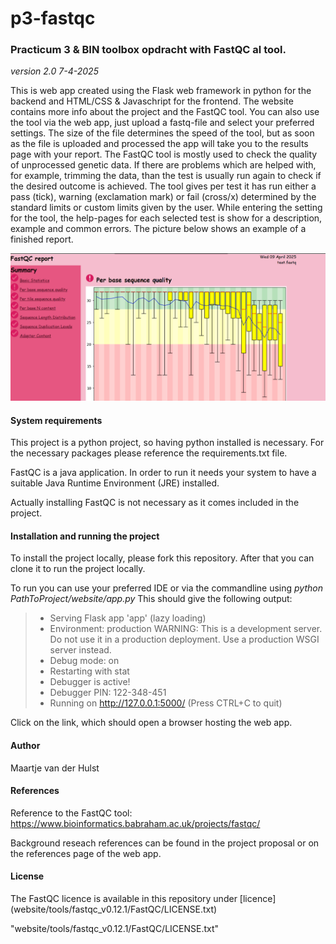 # p3-fastqc
### Practicum 3 &amp; BIN toolbox opdracht with FastQC al tool.

*version 2.0 7-4-2025*


This is web app created using the Flask web framework in python for the backend and HTML/CSS & 
  Javaschript for the frontend. The website contains more info about the project and the 
  FastQC tool. You can also use the tool via the web app, just upload a fastq-file and select your 
  preferred settings. The size of the file determines the speed of the tool, but as soon as the 
  file is uploaded and processed the app will take you to the results page with your report. The 
  FastQC tool is mostly used to check the quality of unprocessed genetic data. If there are 
  problems which are helped with, for example, trimming the data, than the test is usually run 
  again to check if the desired outcome is achieved. The tool gives per test it has run either a 
  pass (tick), warning (exclamation mark) or fail (cross/x) determined by the standard limits or 
  custom limits given by the user. While entering the setting for the tool, the help-pages for 
  each selected test is show for a description, example and common errors. The picture below 
  shows an example of a finished report. 

![img.png](website/static/images/Example_report.png)


#### System requirements
This project is a python project, so having python installed is necessary. For the necessary 
packages please reference the requirements.txt file.

FastQC is a java application. In order to run it needs your system to have a suitable
Java Runtime Environment (JRE) installed.

Actually installing FastQC is not necessary as it comes included in the project. 

#### Installation and running the project
To install the project locally, please fork this repository. After that you can clone it to run 
the project locally.

To run you can use your preferred IDE or via the commandline using *python 
PathToProject/website/app.py* This should give the following output:
> * Serving Flask app 'app' (lazy loading)
> * Environment: production
   WARNING: This is a development server. Do not use it in a production deployment.
   Use a production WSGI server instead.
> * Debug mode: on
> * Restarting with stat
> * Debugger is active!
> * Debugger PIN: 122-348-451
> * Running on http://127.0.0.1:5000/ (Press CTRL+C to quit)

Click on the link, which should open a browser hosting the web app.

#### Author
Maartje van der Hulst

#### References
Reference to the FastQC tool: 
https://www.bioinformatics.babraham.ac.uk/projects/fastqc/

Background reseach references can be found in the project proposal or on the references page of 
the web app.
#### License
The FastQC licence is available in this repository under 
[licence] (website/tools/fastqc_v0.12.1/FastQC/LICENSE.txt)

"website/tools/fastqc_v0.12.1/FastQC/LICENSE.txt"













